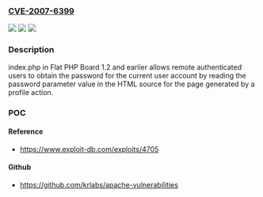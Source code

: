 ### [CVE-2007-6399](https://cve.mitre.org/cgi-bin/cvename.cgi?name=CVE-2007-6399)
![](https://img.shields.io/static/v1?label=Product&message=n%2Fa&color=blue)
![](https://img.shields.io/static/v1?label=Version&message=n%2Fa&color=blue)
![](https://img.shields.io/static/v1?label=Vulnerability&message=n%2Fa&color=brighgreen)

### Description

index.php in Flat PHP Board 1.2 and earlier allows remote authenticated users to obtain the password for the current user account by reading the password parameter value in the HTML source for the page generated by a profile action.

### POC

#### Reference
- https://www.exploit-db.com/exploits/4705

#### Github
- https://github.com/krlabs/apache-vulnerabilities

